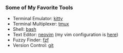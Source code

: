 ### Some of My Favorite Tools
* Terminal Emulator: [kitty](https://sw.kovidgoyal.net/kitty/)
* Terminal Multiplexer: [tmux](https://github.com/tmux/tmux)
* Shell: [bash](https://www.gnu.org/software/bash/)
* Text Editor: [neovim](https://neovim.io/) (my vim configuration is [here](https://github.com/Asheq/vim-config))
* Fuzzy Finder: [fzf](https://github.com/junegunn/fzf)
* Version Control: [git](https://git-scm.com/)
